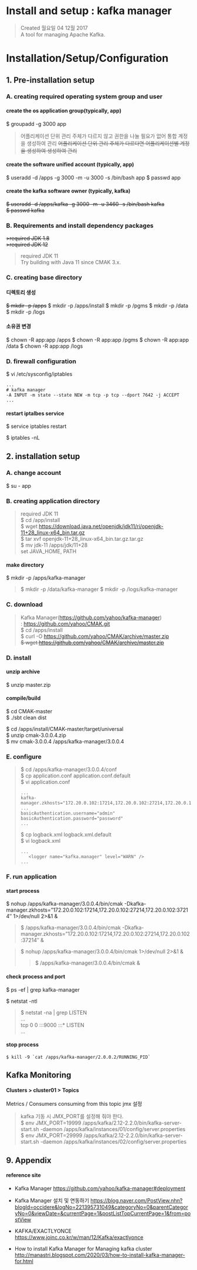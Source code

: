 # Install and setup : kafka manager

>Created 월요일 04 12월 2017  
A tool for managing Apache Kafka.

# Installation/Setup/Configuration

## 1. Pre-installation setup

### A. creating required operating system group and user

#### create the os application group(typically, app)  
$ groupadd -g 3000 app

> 어플리케이션 단위 관리 주체가 다르지 않고 권한을 나눌 필요가 없어 통합 계정을 생성하여 관리
> ~~어플리케이션 단위 관리 주체가 다르다면 어플리케이션별 계정을 생성하여 생성하여 관리~~

#### create the software unified account (typically, app)
$ useradd -d /apps -g 3000 -m -u 3000 -s /bin/bash app
$ passwd app

#### create the kafka software owner (typically, kafka)  
~~$ useradd -d /apps/kafka -g 3000 -m -u 3460 -s /bin/bash kafka  
$ passwd kafka~~

### B. Requirements and install dependency packages
~~>required JDK 1.8~~  
~~>required JDK 12~~  
>required JDK 11  
Try building with Java 11 since CMAK 3.x.

### C. creating base directory

#### 디렉토리 생성
~~$ mkdir -p /apps~~
$ mkdir -p /apps/install
$ mkdir -p /pgms
$ mkdir -p /data
$ mkdir -p /logs

#### 소유권 변경
$ chown -R app:app /apps
$ chown -R app:app /pgms
$ chown -R app:app /data
$ chown -R app:app /logs

### D. firewall configuration

$ vi /etc/sysconfig/iptables  
```
...  
# kafka manager 
-A INPUT -m state --state NEW -m tcp -p tcp --dport 7642 -j ACCEPT  
...
```

#### restart iptalbes service  
$ service iptables restart

$ iptables -nL

## 2. installation setup

### A. change account

$ su - app

### B. creating application directory
>required JDK 11  
>$ cd /app/install  
>$ wget https://download.java.net/openjdk/jdk11/ri/openjdk-11+28_linux-x64_bin.tar.gz  
>$ tar xvf openjdk-11+28_linux-x64_bin.tar.gz.tar.gz  
>$ mv jdk-11 /apps/jdk/11+28  
>set JAVA_HOME, PATH  

#### make directory
$ mkdir -p /apps/kafka-manager
>$ mkdir -p /data/kafka-manager
$ mkdir -p /logs/kafka-manager

### C. download
>Kafka Manager(https://github.com/yahoo/kafka-manager)  
> : https://github.com/yahoo/CMAK.git  
$ cd /apps/install  
$ curl -O https://github.com/yahoo/CMAK/archive/master.zip  
~~$ wget https://github.com/yahoo/CMAK/archive/master.zip~~  

### D. install

#### unzip archive  
$ unzip master.zip  

#### compile/build
$ cd CMAK-master  
$ ./sbt clean dist  

$ cd /apps/install/CMAK-master/target/universal  
$ unzip cmak-3.0.0.4.zip  
$ mv cmak-3.0.0.4 /apps/kafka-manager/3.0.0.4

### E. configure
>$ cd /apps/kafka-manager/3.0.0.4/conf  
>$ cp application.conf application.conf.default  
>$ vi application.conf  
>```
>...
>kafka-manager.zkhosts="172.20.0.102:17214,172.20.0.102:27214,172.20.0.102:37214"
>...
>basicAuthentication.username="admin"  
>basicAuthentication.password="password"
>...
>```
>
>$ cp logback.xml logback.xml.default  
>$ vi logback.xml  
>```
>...
>    <logger name="kafka.manager" level="WARN" />
>...
>```

### F. run application

#### start process
$ nohup /apps/kafka-manager/3.0.0.4/bin/cmak -Dkafka-manager.zkhosts=”172.20.0.102:17214,172.20.0.102:27214,172.20.0.102:37214″ 1>/dev/null 2>&1 &  
>$ /apps/kafka-manager/3.0.0.4/bin/cmak -Dkafka-manager.zkhosts=”172.20.0.102:17214,172.20.0.102:27214,172.20.0.102:37214″ &

>$ nohup /apps/kafka-manager/3.0.0.4/bin/cmak 1>/dev/null 2>&1 &  
>>$ /apps/kafka-manager/3.0.0.4/bin/cmak &

#### check process and port
$ ps -ef | grep kafka-manager  

$ netstat -ntl
>$ netstat -na | grep LISTEN  
>...  
tcp        0      0 :::9000                     :::*                        LISTEN      
...

#### stop process
```
$ kill -9 `cat /apps/kafka-manager/2.0.0.2/RUNNING_PID`
```
## Kafka Monitoring

#### Clusters > cluster01 > Topics
Metrics / Consumers consuming from this topic jmx 설정

> kafka 기동 시 JMX_PORT를 설정해 줘야 한다.  
$ env JMX_PORT=19999 /apps/kafka/2.12-2.2.0/bin/kafka-server-start.sh -daemon /apps/kafka/instances/01/config/server.properties  
$ env JMX_PORT=29999 /apps/kafka/2.12-2.2.0/bin/kafka-server-start.sh -daemon /apps/kafka/instances/02/config/server.properties

## 9. Appendix

#### reference site

+ Kafka Manager
https://github.com/yahoo/kafka-manager#deployment

+ Kafka Manager 설치 및 연동하기
https://blog.naver.com/PostView.nhn?blogId=occidere&logNo=221395731049&categoryNo=0&parentCategoryNo=0&viewDate=&currentPage=1&postListTopCurrentPage=1&from=postView

+ KAFKA/EXACTLYONCE  
https://www.joinc.co.kr/w/man/12/Kafka/exactlyonce  

+ How to install Kafka Manager for Managing kafka cluster  
http://manastri.blogspot.com/2020/03/how-to-install-kafka-manager-for.html



